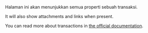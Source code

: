 Halaman ini akan menunjukkan semua properti sebuah transaksi.

It will also show attachments and links when present.

You can read more about transactions in [the official documentation](https://firefly-iii.readthedocs.io/en/latest/concepts/transactions.html).